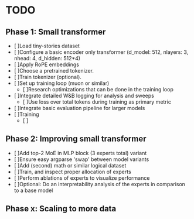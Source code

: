 # TODO

## Phase 1: Small transformer
- [ ]Load tiny-stories dataset
- [ ]Configure a basic encoder only transformer (d_model: 512, nlayers: 3, nhead: 4, d_hidden: 512*4)
- [ ]Apply RoPE embeddings
- [ ]Choose a pretrained tokenizer.
- [ ]Train tokenizer (optional).
- [ ]Set up training loop (muon or similar)
    - [ ]Research optimizations that can be done in the training loop
- [ ]Integrate detailed W&B logging for analysis and sweeps
    - [ ]Use loss over total tokens during training as primary metric
- [ ]Integrate basic evaluation pipeline for larger models
- [ ]Training
    - [ ]

## Phase 2: Improving small transformer
- [ ]Add top-2 MoE in MLP block (3 experts total) variant
- [ ]Ensure easy argparse 'swap' between model variants
- [ ]Add (second) math or similar logical dataset
- [ ]Train, and inspect proper allocation of experts
- [ ]Perform ablations of experts to visualize performance
- [ ]Optional: Do an interpretability analysis of the experts in comparison to a base model

## Phase x: Scaling to more data
